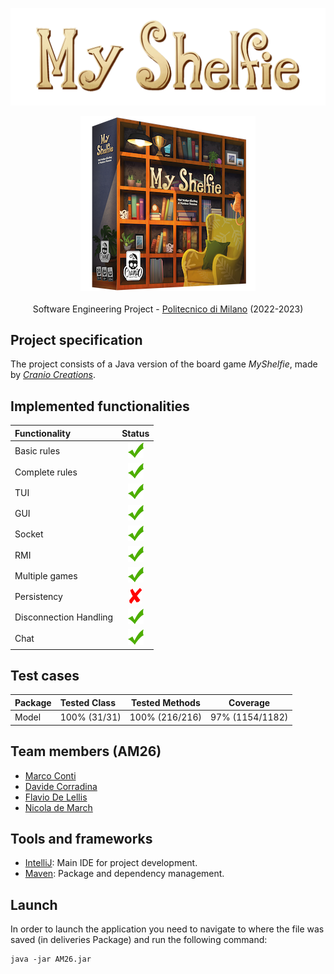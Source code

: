 ![alt text](src/main/resources/Images/assets/Title2000x618px.png)
 
<p align="center">
    <img src="src/main/resources/Images/assets/Boxnoshadow280x280.png"/>
    <br>
    <br>
    Software Engineering Project - <a href="https://www.polimi.it/">Politecnico di Milano</a> (2022-2023)
    <br>
<p>

## Project specification
The project consists of a Java version of the board game *MyShelfie*, made by [_Cranio Creations_].

## Implemented functionalities
| Functionality          | Status                                                     |
|:-----------------------|:----------------------------------------------------------:|
| Basic rules            |   ![alt text](src/main/resources/Images/assets/tick.png)   |
| Complete rules         |   ![alt text](src/main/resources/Images/assets/tick.png)   |
| TUI                    |   ![alt text](src/main/resources/Images/assets/tick.png)   |
| GUI                    |   ![alt text](src/main/resources/Images/assets/tick.png)   |
| Socket                 |   ![alt text](src/main/resources/Images/assets/tick.png)   |
| RMI                    |   ![alt text](src/main/resources/Images/assets/tick.png)   |
| Multiple games         |   ![alt text](src/main/resources/Images/assets/tick.png)   |
| Persistency            |   ![alt text](src/main/resources/Images/assets/cross.png)  |
| Disconnection Handling |   ![alt text](src/main/resources/Images/assets/tick.png)   |
| Chat                   |   ![alt text](src/main/resources/Images/assets/tick.png)   |

## Test cases

| Package     | Tested Class | Tested Methods | Coverage       |
|:------------|:-------------|:--------------:|:--------------:|
| Model       | 100% (31/31) | 100% (216/216)  | 97% (1154/1182) |

## Team members (AM26)
* [Marco Conti](https://github.com/C0NN)
* [Davide Corradina](https://github.com/CorraPiano)
* [Flavio De Lellis](https://github.com/flaviodelellis)
* [Nicola de March](https://github.com/nicola-de-march)

## Tools and frameworks
* [IntelliJ](https://www.jetbrains.com/idea/): Main IDE for project development.
* [Maven](https://maven.apache.org/): Package and dependency management.

## Launch
In order to launch the application you need to navigate to where the file was saved (in deliveries Package) and run the following command:
```
java -jar AM26.jar
```

[_Cranio Creations_]: https://www.craniocreations.it/
